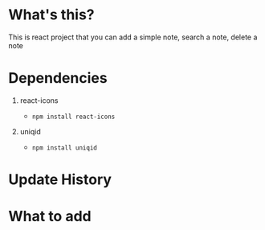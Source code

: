 # What's this?

This is react project that you can add a simple note, search a note, delete a note

# Dependencies

1. react-icons

   - `npm install react-icons`

2. uniqid
   - `npm install uniqid`

# Update History

# What to add

